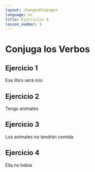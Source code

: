 ```yaml
---
layout: changeablepages
language: es
title: Ejercicios 4
lesson_number: 5
---
```


# Conjuga los Verbos

## Ejercicio 1
Ese libro será mío
<div id="exerciseContainer1"></div>

## Ejercicio 2
Tengo animales
<div id="exerciseContainer2"></div>

## Ejercicio 3
Los animales no tendrán comida
<div id="exerciseContainer3"></div>

## Ejercicio 4
Ella no bebía
<div id="exerciseContainer4"></div>

<script src="exercise.js"></script>
<script>
    document.addEventListener('DOMContentLoaded', function() {
        console.log('DOM fully loaded and parsed');
        const language = '{{ page.language }}'; // Get the language from the front matter

        // Exercise 1
        generateExercise(
            'exerciseContainer1',
            'Atsel bukeon s __ ayeos',
            ['ib', 'ir', 'ip'],
            'ib',
            language
        );

        // Exercise 2 (Example for another sentence)
        generateExercise(
            'exerciseContainer2',
            'Aye hab__ animalseon',
            ['ib', 'ir', 'ip'],
            'ir',
            language
        );

        generateExercise(
            'exerciseContainer3',
            'Animalseon hab__ namnemeon nek',
            ['ib', 'ir', 'ip'],
            'ib',
            language
        );

        generateExercise(
            'exerciseContainer4',
            'A beab__ nek',
            ['ib', 'ir', 'ip'],
            'ip',
            language
        );
    });
</script>
